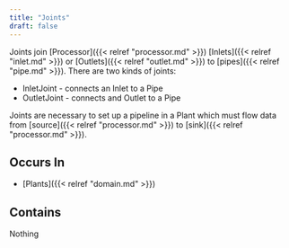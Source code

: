 ```yaml
---
title: "Joints"
draft: false
---
```


Joints join [Processor]({{< relref "processor.md" >}}) 
[Inlets]({{< relref "inlet.md" >}}) or 
[Outlets]({{< relref "outlet.md" >}}) to 
[pipes]({{< relref "pipe.md" >}}). There are two kinds of joints: 
* InletJoint - connects an Inlet to a Pipe
* OutletJoint - connects and Outlet to a Pipe

Joints are necessary to set up a pipeline in a Plant which must flow data 
from [source]({{< relref "processor.md" >}}) to 
[sink]({{< relref "processor.md" >}}). 

## Occurs In

* [Plants]({{< relref "domain.md" >}})

## Contains
Nothing

